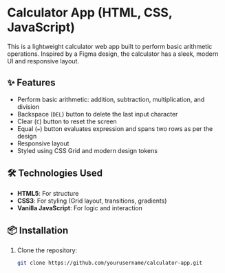 # Calculator App (HTML, CSS, JavaScript)

This is a lightweight calculator web app built to perform basic arithmetic operations. Inspired by a Figma design, the calculator has a sleek, modern UI and responsive layout.

## ✨ Features

- Perform basic arithmetic: addition, subtraction, multiplication, and division
- Backspace (`DEL`) button to delete the last input character
- Clear (`C`) button to reset the screen
- Equal (`=`) button evaluates expression and spans two rows as per the design
- Responsive layout
- Styled using CSS Grid and modern design tokens

## 🛠️ Technologies Used

- **HTML5**: For structure
- **CSS3**: For styling (Grid layout, transitions, gradients)
- **Vanilla JavaScript**: For logic and interaction

## 📦 Installation

1. Clone the repository:
   ```bash
   git clone https://github.com/yourusername/calculator-app.git

